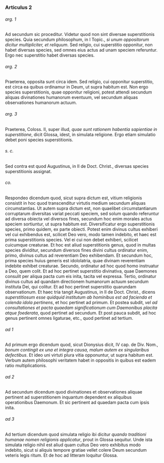 ### Articulus 2

###### arg. 1
Ad secundum sic proceditur. Videtur quod non sint diversae superstitionis species. Quia secundum philosophum, in I Topic., *si unum oppositorum dicitur multipliciter, et reliquum*. Sed religio, cui superstitio opponitur, non habet diversas species, sed omnes eius actus ad unam speciem referuntur. Ergo nec superstitio habet diversas species.

###### arg. 2
Praeterea, opposita sunt circa idem. Sed religio, cui opponitur superstitio, est circa ea quibus ordinamur in Deum, ut supra habitum est. Non ergo species superstitionis, quae opponitur religioni, potest attendi secundum aliquas divinationes humanorum eventuum, vel secundum aliquas observationes humanorum actuum.

###### arg. 3
Praeterea, Coloss. II, super illud, *quae sunt rationem habentia sapientiae in superstitione*, dicit Glossa, idest, in simulata religione. Ergo etiam simulatio debet poni species superstitionis.

###### s. c.
Sed contra est quod Augustinus, in II de Doct. Christ., diversas species superstitionis assignat.

###### co.
Respondeo dicendum quod, sicut supra dictum est, vitium religionis consistit in hoc quod transcenditur virtutis medium secundum aliquas circumstantias. Ut autem supra dictum est, non quaelibet circumstantiarum corruptarum diversitas variat peccati speciem, sed solum quando referuntur ad diversa obiecta vel diversos fines, secundum hoc enim morales actus speciem sortiuntur, ut supra habitum est. Diversificatur ergo superstitionis species, primo quidem, ex parte obiecti. Potest enim divinus cultus exhiberi vel cui exhibendus est, scilicet Deo vero, modo tamen indebito, et haec est prima superstitionis species. Vel ei cui non debet exhiberi, scilicet cuicumque creaturae. Et hoc est aliud superstitionis genus, quod in multas species dividitur, secundum diversos fines divini cultus ordinatur enim, primo, divinus cultus ad reverentiam Deo exhibendam. Et secundum hoc, prima species huius generis est idololatria, quae divinam reverentiam indebite exhibet creaturae. Secundo, ordinatur ad hoc quod homo instruatur a Deo, quem colit. Et ad hoc pertinet superstitio divinativa, quae Daemones consulit per aliqua pacta cum eis inita, tacita vel expressa. Tertio, ordinatur divinus cultus ad quandam directionem humanorum actuum secundum instituta Dei, qui colitur. Et ad hoc pertinet superstitio quarundam observationum. Et haec tria tangit Augustinus, in II de Doct. Christ., dicens *superstitiosum esse quidquid institutum ab hominibus est ad facienda et colenda idola pertinens*, et hoc pertinet ad primum. Et postea subdit, *vel ad consultationes et pacta quaedam significationum cum Daemonibus placita atque foederata*, quod pertinet ad secundum. Et post pauca subdit, ad hoc genus pertinent omnes ligaturae, etc., quod pertinet ad tertium.

###### ad 1
Ad primum ergo dicendum quod, sicut Dionysius dicit, IV cap. de Div. Nom., *bonum contingit ex una et integra causa, malum autem ex singularibus defectibus*. Et ideo uni virtuti plura vitia opponuntur, ut supra habitum est. Verbum autem philosophi veritatem habet in oppositis in quibus est eadem ratio multiplicationis.

###### ad 2
Ad secundum dicendum quod divinationes et observationes aliquae pertinent ad superstitionem inquantum dependent ex aliquibus operationibus Daemonum. Et sic pertinent ad quaedam pacta cum ipsis inita.

###### ad 3
Ad tertium dicendum quod simulata religio ibi dicitur *quando traditioni humanae nomen religionis applicatur*, prout in Glossa sequitur. Unde ista simulata religio nihil est aliud quam cultus Deo vero exhibitus modo indebito, sicut si aliquis tempore gratiae vellet colere Deum secundum veteris legis ritum. Et de hoc ad litteram loquitur Glossa.

